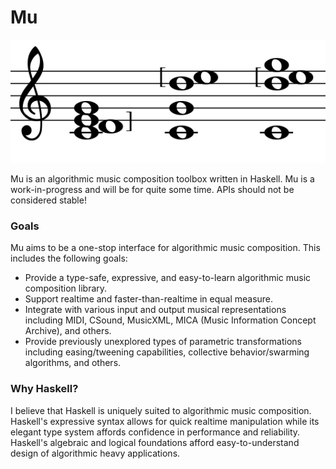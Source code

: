# Mu

![Mu Logo](images/mu_chord.png)

Mu is an algorithmic music composition toolbox written in Haskell. Mu is a work-in-progress and will be for quite some time. APIs should not be considered stable!

### Goals

Mu aims to be a one-stop interface for algorithmic music composition. This includes the following goals:

- Provide a type-safe, expressive, and easy-to-learn algorithmic music composition library.
- Support realtime and faster-than-realtime in equal measure.
- Integrate with various input and output musical representations including MIDI, CSound, MusicXML, MICA (Music Information Concept Archive), and others.
- Provide previously unexplored types of parametric transformations including easing/tweening capabilities, collective behavior/swarming algorithms, and others.

### Why Haskell?

I believe that Haskell is uniquely suited to algorithmic music composition. Haskell's expressive syntax allows for quick realtime manipulation while its elegant type system affords confidence in performance and reliability. Haskell's algebraic and logical foundations afford easy-to-understand design of algorithmic heavy applications.

